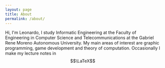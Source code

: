 ```yaml
---
layout: page
title: About
permalink: /about/
---
```


<script src="https://cdn.mathjax.org/mathjax/latest/MathJax.js?config=TeX-AMS-MML_HTMLorMML" type="text/javascript"></script>

Hi, I'm Leonardo, I study Informatic Engineering at the Faculty of Engineering in Computer Science and Telecommunications at the Gabriel Rene Moreno Autonomous University. My main areas of interest are graphic programming, game development and theory of computation. Occasionally I make my lecture notes in $$\LaTeX$$ 
